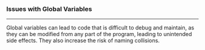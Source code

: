 ### Issues with Global Variables
---
Global variables can lead to code that is difficult to debug and maintain, as they can be modified from any part of the program, leading to unintended side effects. They also increase the risk of naming collisions.

